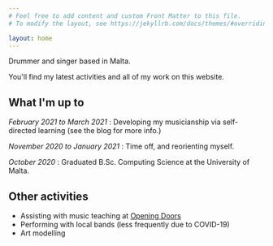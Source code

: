 ```yaml
---
# Feel free to add content and custom Front Matter to this file.
# To modify the layout, see https://jekyllrb.com/docs/themes/#overriding-theme-defaults

layout: home
---
```

Drummer and singer based in Malta.

You'll find my latest activities and all of my work on this website.

## What I'm up to
*February 2021 to March 2021*
: Developing my musicianship via self-directed learning (see the blog for more info.)

*November 2020 to January 2021*
: Time off, and reorienting myself.

*October 2020*
: Graduated B.Sc. Computing Science at the University of Malta.

## Other activities
- Assisting with music teaching at [Opening Doors](http://openingdoors.org.mt/)
- Performing with local bands (less frequently due to COVID-19)
- Art modelling